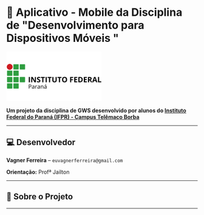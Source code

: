 # 📖 Aplicativo - Mobile da Disciplina de "Desenvolvimento para Dispositivos Móveis "

<img src="img/logoif.png" alt="IFPR Logo" width="250" />

**Um projeto da disciplina de GWS desenvolvido por alunos do [Instituto Federal do Paraná (IFPR) - Campus Telêmaco Borba](https://telemaco.ifpr.edu.br/)**

---

## 💻 Desenvolvedor

**Vagner Ferreira** – `euvagnerferreira@gmail.com`

**Orientação:** Profª Jailton 

---

## 🚀 Sobre o Projeto


---
